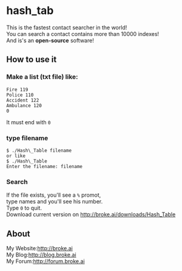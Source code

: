 # hash\_tab
This is the fastest contact searcher in the world!<br>
You can search a contact contains more than 10000 indexes!<br>
And is's an **open-source** software!
## How to use it
### Make a list (txt file) like:
```
Fire 119
Police 110
Accident 122
Ambulance 120
0
```
It must end with `0`
### type filename
```
$ ./Hash\_Table filename
or like
$ ./Hash\_Table
Enter the filename: filename
```
### Search
If the file exists, you'll see a `%` promot,<br>
type names and you'll see his number.<br>
Type `0` to quit.<br>
Download current version on <http://broke.ai/downloads/Hash_Table>
## About
My Website:<http://broke.ai><br>
My Blog:<http://blog.broke.ai><br>
My Forum:<http://forum.broke.ai>
